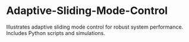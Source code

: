 # Adaptive-Sliding-Mode-Control
Illustrates adaptive sliding mode control for robust system performance. Includes Python scripts and simulations.
